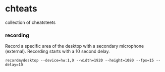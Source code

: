 chteats
=======

collection of cheatsteets

### recording

Record a specific area of the desktop with a secondary microphone (external).
Recording starts with a 10 second delay.

```
recordmydesktop --device=hw:1,0 --width=1920 --height=1080 --fps=15 --delay=10
```
